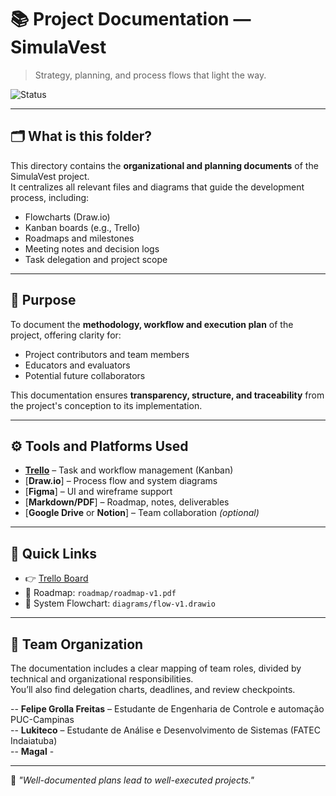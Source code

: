 # 📚 Project Documentation — SimulaVest

> Strategy, planning, and process flows that light the way.

![Status](https://img.shields.io/badge/status-in%20progress-yellow)

---

## 🗂️ What is this folder?

This directory contains the **organizational and planning documents** of the SimulaVest project.  
It centralizes all relevant files and diagrams that guide the development process, including:

- Flowcharts (Draw.io)
- Kanban boards (e.g., Trello)  
- Roadmaps and milestones 
- Meeting notes and decision logs  
- Task delegation and project scope  

---

## 🎯 Purpose

To document the **methodology, workflow and execution plan** of the project, offering clarity for:

- Project contributors and team members  
- Educators and evaluators  
- Potential future collaborators  

This documentation ensures **transparency, structure, and traceability** from the project's conception to its implementation.

---

## ⚙️ Tools and Platforms Used

- [**Trello**](https://trello.com/) – Task and workflow management (Kanban)  
- [**Draw.io**] – Process flow and system diagrams  
- [**Figma**] – UI and wireframe support  
- [**Markdown/PDF**] – Roadmap, notes, deliverables  
- [**Google Drive** or **Notion**] – Team collaboration *(optional)*

---

## 🔗 Quick Links

- 👉 [Trello Board](https://trello.com/invite/b/681fe3a7205799b7d62e0b43/ATTI9c2a05f470e855036cd3d0601bb39c0bBD2C7A52/kanban-projeto-simulavest) 
- 📄 Roadmap: `roadmap/roadmap-v1.pdf`  
- 🔁 System Flowchart: `diagrams/flow-v1.drawio`  

---

## 👥 Team Organization

The documentation includes a clear mapping of team roles, divided by technical and organizational responsibilities.  
You’ll also find delegation charts, deadlines, and review checkpoints.

-- **Felipe Grolla Freitas** – Estudante de Engenharia de Controle e automação PUC-Campinas <br>
-- **Lukiteco** – Estudante de Análise e Desenvolvimento de Sistemas (FATEC Indaiatuba)  <br>
-- **Magal** - 

---

🧠 *"Well-documented plans lead to well-executed projects."*
